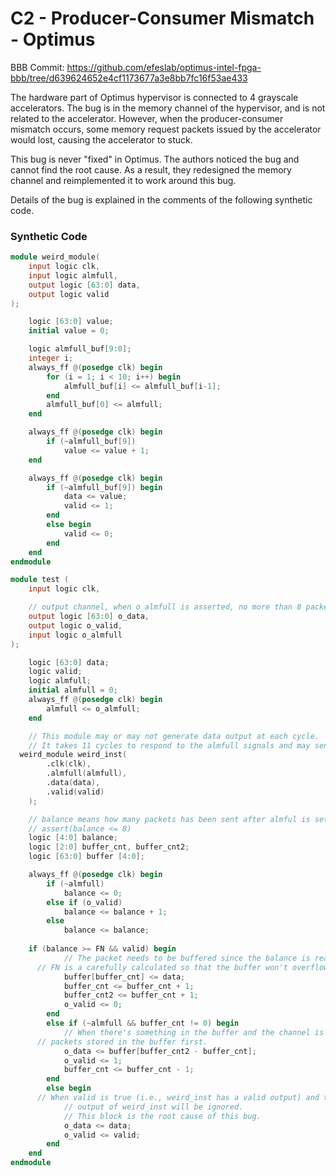 # C2 - Producer-Consumer Mismatch - Optimus

BBB Commit: https://github.com/efeslab/optimus-intel-fpga-bbb/tree/d639624652e4cf1173677a3e8bb7fc16f53ae433

The hardware part of Optimus hypervisor is connected to 4 grayscale accelerators. The bug is in the memory channel of the hypervisor, and is not related to the accelerator. However, when the producer-consumer mismatch occurs, some memory request packets issued by the accelerator would lost, causing the accelerator to stuck.

This bug is never "fixed" in Optimus. The authors noticed the bug and cannot find the root cause. As a result, they redesigned the memory channel and reimplemented it to work around this bug.

Details of the bug is explained in the comments of the following synthetic code.

### Synthetic Code
```verilog
module weird_module(
	input logic clk,
	input logic almfull,
	output logic [63:0] data,
	output logic valid
);

	logic [63:0] value;
	initial value = 0;

	logic almfull_buf[9:0];
	integer i;
	always_ff @(posedge clk) begin
		for (i = 1; i < 10; i++) begin
			almfull_buf[i] <= almfull_buf[i-1];
		end
		almfull_buf[0] <= almfull;
	end

	always_ff @(posedge clk) begin
		if (~almfull_buf[9])
			value <= value + 1;
	end

	always_ff @(posedge clk) begin
		if (~almfull_buf[9]) begin
			data <= value;
			valid <= 1;
		end
		else begin
			valid <= 0;
		end
	end
endmodule

module test (
	input logic clk,

	// output channel, when o_almfull is asserted, no more than 8 packet can be issued
	output logic [63:0] o_data,
	output logic o_valid,
	input logic o_almfull
);

	logic [63:0] data;
	logic valid;
	logic almfull;
	initial almfull = 0;
	always_ff @(posedge clk) begin
		almfull <= o_almfull;
	end

	// This module may or may not generate data output at each cycle.
	// It takes 11 cycles to respond to the almfull signals and may send out at most N packets after the almfull bit is set.
  weird_module weird_inst(
		.clk(clk),
		.almfull(almfull),
		.data(data),
		.valid(valid)
	);

	// balance means how many packets has been sent after almful is set.
	// assert(balance <= 8)
	logic [4:0] balance;
	logic [2:0] buffer_cnt, buffer_cnt2;
	logic [63:0] buffer [4:0];

	always_ff @(posedge clk) begin
		if (~almfull)
			balance <= 0;
		else if (o_valid)
			balance <= balance + 1;
		else
			balance <= balance;
    
    if (balance >= FN && valid) begin
			// The packet needs to be buffered since the balance is reaching the limit.
      // FN is a carefully calculated so that the buffer won't overflow.
			buffer[buffer_cnt] <= data;
			buffer_cnt <= buffer_cnt + 1;
			buffer_cnt2 <= buffer_cnt + 1;
			o_valid <= 0;
		end
		else if (~almfull && buffer_cnt != 0) begin
			// When there's something in the buffer and the channel is available, the circuit always output the
      // packets stored in the buffer first.
			o_data <= buffer[buffer_cnt2 - buffer_cnt];
			o_valid <= 1;
			buffer_cnt <= buffer_cnt - 1;
		end
		else begin
      // When valid is true (i.e., weird_inst has a valid output) and there's something in the buffer, the
			// output of weird_inst will be ignored.
			// This block is the root cause of this bug.
			o_data <= data;
			o_valid <= valid;
		end
	end
endmodule
```
